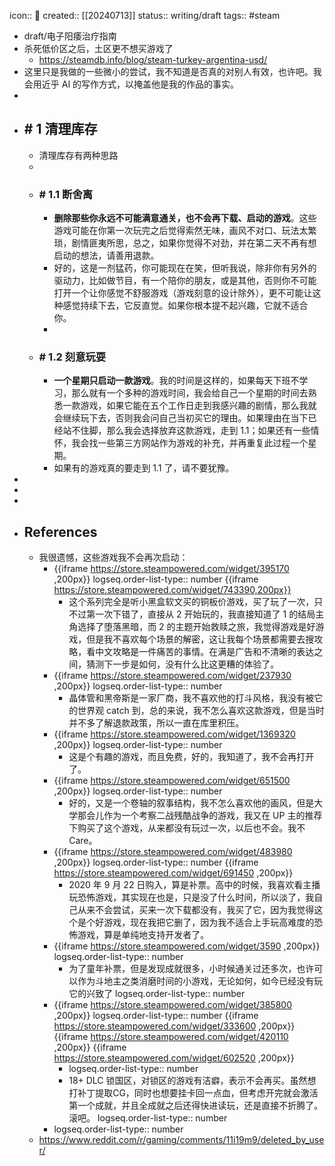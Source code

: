 icon:: 📝
created:: [[20240713]]
status:: writing/draft
tags:: #steam

- draft/电子阳痿治疗指南
- 杀死低价区之后，土区更不想买游戏了
  - https://steamdb.info/blog/steam-turkey-argentina-usd/
- 这里只是我做的一些微小的尝试，我不知道是否真的对别人有效，也许吧。我会用近乎 AI 的写作方式，以掩盖他是我的作品的事实。
-
- ## \# 1 清理库存
  - 清理库存有两种思路
  -
  - ### \# 1.1 断舍离
    - **删除那些你永远不可能满意通关，也不会再下载、启动的游戏**。这些游戏可能在你第一次玩完之后觉得索然无味，画风不对口、玩法太繁琐，剧情匪夷所思，总之，如果你觉得不对劲，并在第二天不再有想启动的想法，请善用退款。
    - 好的，这是一剂猛药，你可能现在在笑，但听我说，除非你有另外的驱动力，比如做节目，有一个陪你的朋友，或是其他，否则你不可能打开一个让你感觉不舒服游戏（游戏刻意的设计除外），更不可能让这种感觉持续下去，它反直觉。如果你根本提不起兴趣，它就不适合你。
    -
  - ### \# 1.2 刻意玩耍
    - **一个星期只启动一款游戏**。我的时间是这样的，如果每天下班不学习，那么就有一个多种的游戏时间，我会给自己一个星期的时间去熟悉一款游戏，如果它能在五个工作日走到我感兴趣的剧情，那么我就会继续玩下去，否则我会问自己当初买它的理由。如果理由在当下已经站不住脚，那么我会选择放弃这款游戏，走到 1.1；如果还有一些情怀，我会找一些第三方网站作为游戏的补充，并再重复此过程一个星期。
    - 如果有的游戏真的要走到 1.1 了，请不要犹豫。
-
-
-
- ## References
  - 我很遗憾，这些游戏我不会再次启动：
    - {{iframe https://store.steampowered.com/widget/395170 ,200px}}
      logseq.order-list-type:: number
      {{iframe https://store.steampowered.com/widget/743390,200px}}
      - 这个系列完全是听小黑盒软文买的铜板价游戏，买了玩了一次，只不过第一次下错了，直接从 2 开始玩的，我直接知道了 1 的结局主角选择了堕落黑暗，而 2 的主题开始救赎之旅，我觉得游戏是好游戏，但是我不喜欢每个场景的解密，这让我每个场景都需要去搜攻略，看中文攻略是一件痛苦的事情。在满是广告和不清晰的表达之间，猜测下一步是如何，没有什么比这更糟的体验了。
    - {{iframe https://store.steampowered.com/widget/237930 ,200px}}
      logseq.order-list-type:: number
      - 晶体管和黑帝斯是一家厂商，我不喜欢他的打斗风格，我没有被它的世界观 catch 到，总的来说，我不怎么喜欢这款游戏，但是当时并不多了解退款政策，所以一直在库里积压。
    - {{iframe https://store.steampowered.com/widget/1369320 ,200px}}
      logseq.order-list-type:: number
      - 这是个有趣的游戏，而且免费，好的，我知道了，我不会再打开了。
    - {{iframe https://store.steampowered.com/widget/651500 ,200px}}
      logseq.order-list-type:: number
      - 好的，又是一个卷轴的叙事结构，我不怎么喜欢他的画风，但是大学那会儿作为一个考察二战残酷战争的游戏，我又在 UP 主的推荐下购买了这个游戏，从来都没有玩过一次，以后也不会。我不 Care。
    - {{iframe https://store.steampowered.com/widget/483980 ,200px}}
      logseq.order-list-type:: number
      {{iframe https://store.steampowered.com/widget/691450 ,200px}}
      - 2020 年 9 月 22 日购入，算是补票。高中的时候，我喜欢看主播玩恐怖游戏，其实现在也是，只是没了什么时间，所以淡了，我自己从来不会尝试，买来一次下载都没有，我买了它，因为我觉得这个是个好游戏，现在我把它删了，因为我不适合上手玩高难度的恐怖游戏，算是单纯地支持开发者了。
    - {{iframe https://store.steampowered.com/widget/3590 ,200px}}
      logseq.order-list-type:: number
      - 为了童年补票，但是发现成就很多，小时候通关过还多次，也许可以作为斗地主之类消磨时间的小游戏，无论如何，如今已经没有玩它的兴致了
        logseq.order-list-type:: number
    - {{iframe https://store.steampowered.com/widget/385800 ,200px}}
      logseq.order-list-type:: number
      {{iframe https://store.steampowered.com/widget/333600 ,200px}}
      {{iframe https://store.steampowered.com/widget/420110 ,200px}}
      {{iframe https://store.steampowered.com/widget/602520 ,200px}}
      - logseq.order-list-type:: number
      - 18+ DLC 锁国区，对锁区的游戏有洁癖，表示不会再买。虽然想打补丁提取CG，同时也想要挂卡回一点血，但考虑开完就会激活第一个成就，并且全成就之后还得快进读玩，还是直接不折腾了。滚吧。
        logseq.order-list-type:: number
    - logseq.order-list-type:: number
  - https://www.reddit.com/r/gaming/comments/11i19m9/deleted_by_user/
